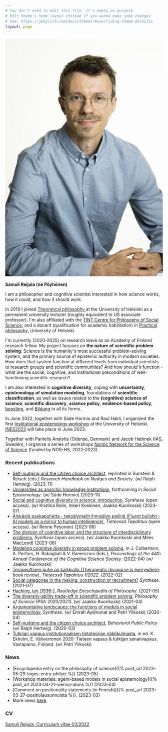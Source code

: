 ```yaml
---
# You don't need to edit this file, it's empty on purpose.
# Edit theme's home layout instead if you wanna make some changes
# See: https://jekyllrb.com/docs/themes/#overriding-theme-defaults
layout: page
---
```

<img class="pull-right" src="/assets/reijula-2023-09.jpg"  alt="Samuli Reijula. Photo by Veikko Somerpuro" title="Samuli Reijula. Photo by Veikko Somerpuro"/>

**Samuli Reijula (né Pöyhönen)**

I am a philosopher and cognitive scientist interested in how science works, how it could, and how it should work.

In 2019 I joined <a href="https://www.helsinki.fi/en/faculty-of-arts/research/disciplines/philosophy-history-and-art/philosophy" target="_blank">Theoretical philosophy </a> at the University of Helsinki as a permanent university lecturer (roughly equivalent to US associate professor). I'm also affiliated with the <a href="http://www.helsinki.fi/tint/" target="_blank">TINT Centre for Philosophy of Social Science</a>, and a docent (qualification for academic habilitation) in <a href="https://www.helsinki.fi/en/faculty-social-sciences/research/disciplines-and-research-centres/practical-philosophy" target="_blank">Practical philosophy</a>, University of Helsinki.

I'm currently (2020-2025) on research leave as an Academy of Finland research fellow. My project focuses on **the nature of scientific problem solving**: Science is the humanity's most successful problem-solving system, and the primary source of epistemic authority in modern societies. How does that system function at different levels from individual scientists to research groups and scientific communities? And how *should* it function - what are the social, cognitive, and institutional preconditions of well-functioning scientific research?

I am also interested in **cognitive diversity**, coping with **uncertainty**, **epistemology of simulation modeling**, foundations of **scientific classification**, as well as issues related to the **(cognitive) science of science**, **scientific discovery**, **science policy**, **evidence-based policy**, <a href="https://www.scienceofboosting.org/" target="_blank">boosting</a>, and <a href="https://en.wikipedia.org/wiki/Bildung" target="_blank">Bildung</a> in all its forms.

In June 2022, together with Säde Hormio and Raul Hakli, I organized the first <a href="https://blogs.helsinki.fi/institutional-epistemology/" target="_blank">Institutional epistemology workshop</a> at the University of Helsinki. <a href="https://www.institutionalepistemology.net" target="_blank">INES2023</a> will take place in June 2023.

Together with Pantelis Analytis (Odense, Denmark) and Jacob Habinek (IAS, Sweden), I organize a series of workshops <a href="https://www.nordicscisci.net" target="_blank">Nordic Network for the Science of Science</a> (funded by NOS-HS, 2022-2023).

### Recent publications
- <a href="https://osf.io/preprints/socarxiv/24dwn/" target="_blank">Self-nudging and the citizen choice architect</a>, reprinted in Sunstein & Reisch (eds.) *Research Handbook on Nudges and Society*. (w/ Ralph Hertwig). (2023-11)
- <a href="https://osf.io/preprints/socarxiv/qr89d" target="_blank">Universities as anarchic knowledge institutions</a>, forthcoming in *Social Epistemology*. (w/ Säde Hormio) (2023-11)
- <a href="https://t.co/Ilq36gNS4p" target="_blank">Social and cognitive diversity in science: introduction</a>, *Synthese* (open access). (w/ Kristina Rolin, Inkeri Koskinen, Jaakko Kuorikoski) (2023-07)
- <a href="https://journal.fi/tt/article/view/131066/79967" target="_blank">Älykästä paskapuhetta - tekoälymallit ihmisälyn peilinä (Fluent bullshit - AI models as a mirror to human intelligence)</a>, *Tieteessä Tapahtuu* (open access). (w/ Renne Pesonen) (2023-06)
- <a href="https://doi.org/10.1007/s11229-023-04193-4" target="_blank">The division of cognitive labor and the structure of interdisciplinary problems</a>, *Synthese* (open access). (w/ Jaakko Kuorikoski and Miles MacLeod) (2023-06)
- <a href="https://escholarship.org/content/qt84g365px/qt84g365px.pdf" target="_blank">Modeling cognitive diversity in group problem solving</a>, in J. Culbertson, A. Perfors, H. Rabagliati & V. Ramenzoni (Eds.), *Proceedings of the 44th Annual Conference of the Cognitive Science Society.* (2022-04) (w/ Jaakko Kuorikoski)
- <a href="https://www.tieteessatapahtuu.fi/numerot/1-2022/terapeuttinen-puhe-kaikkialla-artikkelikokoelma-tarkastelee-sen-vaikutuksia" target="_blank">Terapeuttinen puhe on kaikkialla (Therapeutic discourse is everywhere; book review)</a>, *Tieteessä Tapahtuu 1/2022*. (2022-02)
- <a href="https://link.springer.com/content/pdf/10.1007/s11229-021-03334-x.pdf" target="_blank">Social categories in the making: construction or recruitment?</a> *Synthese*. (2021-07)
- <a href="https://philpapers.org/archive/REIHI.pdf" target="_blank">Hacking, Ian (1936-)</a>, *Routledge Encyclopedia of Philosophy.* (2021-05)
- <a href="http://philsci-archive.pitt.edu/18645/" target="_blank">The diversity-ability trade-off in scientific problem solving</a>, *Philosophy of Science* (PSA 2020/2021). (w/ Jaakko Kuorikoski) (2021-04)
- <a href="http://philsci-archive.pitt.edu/17067/" target="_blank">Argumentative landscapes: the functions of models in social epistemology</a>, *Synthese*. (w/ Emrah Aydinonat and Petri Ylikoski) (2020-04)
- <a href="https://osf.io/preprints/socarxiv/24dwn/" target="_blank">Self-nudging and the citizen choice architect</a>, *Behavioral Public Policy* (w/ Ralph Hertwig). (2020-03)
- <a href="https://tuhat.helsinki.fi/ws/portalfiles/portal/136646649/reijula_ja_ylikoski2020_institutionaalinen_tietoteoria.pdf" target="_blank">Tutkijan vapaus institutionaalisen tietoteorian näkökulmasta</a>, in ed. K. Ekholm, E. Väliverronen 2020: Tieteen vapaus & tutkijan sananvapaus. Vastapaino, Finland. (w/ Petri Ylikoski)

### News

- [Encyclopedia entry on the philosophy of science]({% post_url 2023-05-29-logos-entry-philsci %}) (2023-05)
- [Workshop materials: agent-based models in social epistemology]({% post_url 2023-04-21-vienna-abms %}) (2023-04)
- [Comment on positionality statements (in Finnish)]({% post_url 2023-03-27-positiolausunnoista %}). (2023-03)
- More news [here](log.md).

### CV

<a href="/assets/samuliCV_2022-03.pdf" target="_blank">Samuli Reijula, Curriculum vitae 03/2022</a>
